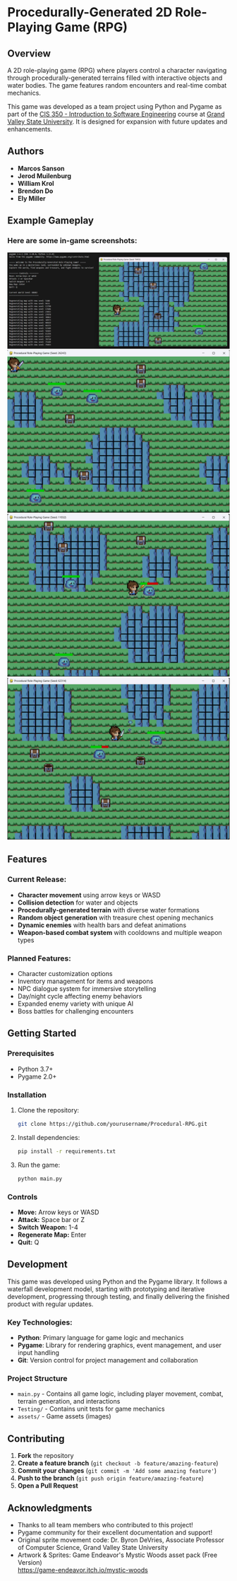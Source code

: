 # Procedurally-Generated 2D Role-Playing Game (RPG)

## Overview

A 2D role-playing game (RPG) where players control a character navigating through procedurally-generated terrains filled with interactive objects and water bodies. The game features random encounters and real-time combat mechanics.

This game was developed as a team project using Python and Pygame as part of the [CIS 350 - Introduction to Software Engineering](https://www.gvsu.edu/catalog/course/cis-350.htm) course at [Grand Valley State University](https://www.gvsu.edu). It is designed for expansion with future updates and enhancements.

## Authors
- **Marcos Sanson**  
- **Jerod Muilenburg**  
- **William Krol**  
- **Brendon Do**  
- **Ely Miller**  

## Example Gameplay

### Here are some in-game screenshots:

![Screenshot 1](Documentation/Screenshots/screenshot1.png)
![Screenshot 2](Documentation/Screenshots/screenshot2.png)
![Screenshot 3](Documentation/Screenshots/screenshot3.png)
![Screenshot 3](Documentation/Screenshots/screenshot4.png)

## Features

### Current Release:
- **Character movement** using arrow keys or WASD
- **Collision detection** for water and objects
- **Procedurally-generated terrain** with diverse water formations
- **Random object generation** with treasure chest opening mechanics
- **Dynamic enemies** with health bars and defeat animations
- **Weapon-based combat system** with cooldowns and multiple weapon types

### Planned Features:
- Character customization options
- Inventory management for items and weapons
- NPC dialogue system for immersive storytelling
- Day/night cycle affecting enemy behaviors
- Expanded enemy variety with unique AI
- Boss battles for challenging encounters

## Getting Started

### Prerequisites
- Python 3.7+
- Pygame 2.0+

### Installation
1. Clone the repository:
    ```sh
    git clone https://github.com/yourusername/Procedural-RPG.git
    ```
2. Install dependencies:
    ```sh
    pip install -r requirements.txt
    ```
3. Run the game:
    ```sh
    python main.py
    ```

### Controls
- **Move:** Arrow keys or WASD
- **Attack:** Space bar or Z
- **Switch Weapon:** 1-4
- **Regenerate Map:** Enter
- **Quit:** Q

## Development

This game was developed using Python and the Pygame library. It follows a waterfall development model, starting with prototyping and iterative development, progressing through testing, and finally delivering the finished product with regular updates.

### Key Technologies:
- **Python**: Primary language for game logic and mechanics
- **Pygame**: Library for rendering graphics, event management, and user input handling
- **Git**: Version control for project management and collaboration

### Project Structure
- `main.py` - Contains all game logic, including player movement, combat, terrain generation, and interactions
- `Testing/` - Contains unit tests for game mechanics
- `assets/` - Game assets (images)

## Contributing

1. **Fork** the repository
2. **Create a feature branch** (`git checkout -b feature/amazing-feature`)
3. **Commit your changes** (`git commit -m 'Add some amazing feature'`)
4. **Push to the branch** (`git push origin feature/amazing-feature`)
5. **Open a Pull Request**

## Acknowledgments
- Thanks to all team members who contributed to this project!
- Pygame community for their excellent documentation and support!
- Original sprite movement code: Dr. Byron DeVries, Associate Professor of Computer Science, Grand Valley State University
- Artwork & Sprites: Game Endeavor's Mystic Woods asset pack (Free Version)  
  https://game-endeavor.itch.io/mystic-woods  
